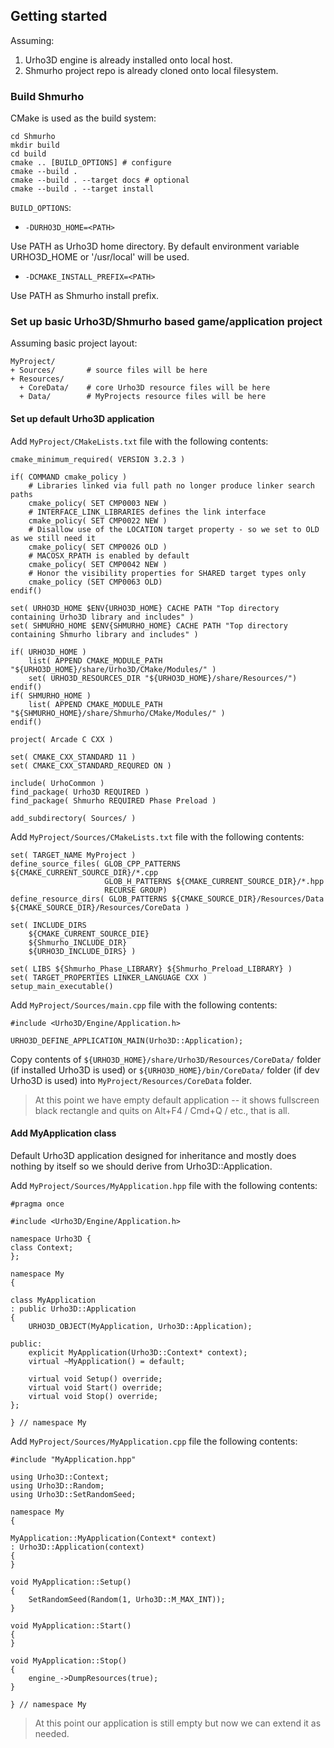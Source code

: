 ## Getting started

Assuming:
1. Urho3D engine is already installed onto local host.
2. Shmurho project repo is already cloned onto local filesystem.

### Build Shmurho

CMake is used as the build system:

    cd Shmurho
    mkdir build
    cd build
    cmake .. [BUILD_OPTIONS] # configure
    cmake --build .
    cmake --build . --target docs # optional
    cmake --build . --target install

`BUILD_OPTIONS`: 
* `-DURHO3D_HOME=<PATH>`

 Use PATH as Urho3D home directory. By default environment variable URHO3D_HOME
or '/usr/local' will be used.

* `-DCMAKE_INSTALL_PREFIX=<PATH>`

 Use PATH as Shmurho install prefix.


### Set up basic Urho3D/Shmurho based game/application project

Assuming basic project layout:

    MyProject/
    + Sources/       # source files will be here
    + Resources/
      + CoreData/    # core Urho3D resource files will be here
      + Data/        # MyProjects resource files will be here

#### Set up default Urho3D application

Add `MyProject/CMakeLists.txt` file with the following contents:

    cmake_minimum_required( VERSION 3.2.3 )
    
    if( COMMAND cmake_policy )
        # Libraries linked via full path no longer produce linker search paths
        cmake_policy( SET CMP0003 NEW )
        # INTERFACE_LINK_LIBRARIES defines the link interface
        cmake_policy( SET CMP0022 NEW )
        # Disallow use of the LOCATION target property - so we set to OLD as we still need it
        cmake_policy( SET CMP0026 OLD )
        # MACOSX_RPATH is enabled by default
        cmake_policy( SET CMP0042 NEW )
        # Honor the visibility properties for SHARED target types only
        cmake_policy (SET CMP0063 OLD)
    endif()
    
    set( URHO3D_HOME $ENV{URHO3D_HOME} CACHE PATH "Top directory containing Urho3D library and includes" )
    set( SHMURHO_HOME $ENV{SHMURHO_HOME} CACHE PATH "Top directory containing Shmurho library and includes" )
    
    if( URHO3D_HOME )
        list( APPEND CMAKE_MODULE_PATH "${URHO3D_HOME}/share/Urho3D/CMake/Modules/" )
        set( URHO3D_RESOURCES_DIR "${URHO3D_HOME}/share/Resources/")
    endif()
    if( SHMURHO_HOME )
        list( APPEND CMAKE_MODULE_PATH "${SHMURHO_HOME}/share/Shmurho/CMake/Modules/" )
    endif()
    
    project( Arcade C CXX )
    
    set( CMAKE_CXX_STANDARD 11 )
    set( CMAKE_CXX_STANDARD_REQURED ON )
    
    include( UrhoCommon )
    find_package( Urho3D REQUIRED )
    find_package( Shmurho REQUIRED Phase Preload )
    
    add_subdirectory( Sources/ )

Add `MyProject/Sources/CMakeLists.txt` file with the following contents:

    set( TARGET_NAME MyProject )
    define_source_files( GLOB_CPP_PATTERNS ${CMAKE_CURRENT_SOURCE_DIR}/*.cpp
                         GLOB_H_PATTERNS ${CMAKE_CURRENT_SOURCE_DIR}/*.hpp
                         RECURSE GROUP)
    define_resource_dirs( GLOB_PATTERNS ${CMAKE_SOURCE_DIR}/Resources/Data ${CMAKE_SOURCE_DIR}/Resources/CoreData )
    
    set( INCLUDE_DIRS
        ${CMAKE_CURRENT_SOURCE_DIE}
        ${Shmurho_INCLUDE_DIR}
        ${URHO3D_INCLUDE_DIRS} )
    
    set( LIBS ${Shmurho_Phase_LIBRARY} ${Shmurho_Preload_LIBRARY} )
    set( TARGET_PROPERTIES LINKER_LANGUAGE CXX )
    setup_main_executable()

Add `MyProject/Sources/main.cpp` file with the following contents:

    #include <Urho3D/Engine/Application.h>
    
    URHO3D_DEFINE_APPLICATION_MAIN(Urho3D::Application);

Copy contents of `${URHO3D_HOME}/share/Urho3D/Resources/CoreData/` folder (if installed Urho3D is used) or
`${URHO3D_HOME}/bin/CoreData/` folder (if dev Urho3D is used) into `MyProject/Resources/CoreData` folder.

> At this point we have empty default application -- it shows fullscreen black rectangle and quits on
> Alt+F4 / Cmd+Q / etc., that is all.

#### Add MyApplication class

Default Urho3D application designed for inheritance and mostly does nothing by itself so we should derive from
Urho3D::Application.

Add `MyProject/Sources/MyApplication.hpp` file with the following contents:

    #pragma once
    
    #include <Urho3D/Engine/Application.h>
    
    namespace Urho3D {
    class Context;
    };
    
    namespace My
    {
    
    class MyApplication
    : public Urho3D::Application
    {
        URHO3D_OBJECT(MyApplication, Urho3D::Application);
    
    public:
        explicit MyApplication(Urho3D::Context* context);
        virtual ~MyApplication() = default;
    
        virtual void Setup() override;
        virtual void Start() override;
        virtual void Stop() override;
    };
    
    } // namespace My

Add `MyProject/Sources/MyApplication.cpp` file the following contents:

    #include "MyApplication.hpp"
    
    using Urho3D::Context;
    using Urho3D::Random;
    using Urho3D::SetRandomSeed;
    
    namespace My
    {
    
    MyApplication::MyApplication(Context* context)
    : Urho3D::Application(context)
    {
    }
    
    void MyApplication::Setup()
    {
        SetRandomSeed(Random(1, Urho3D::M_MAX_INT));
    }
    
    void MyApplication::Start()
    {
    }
    
    void MyApplication::Stop()
    {
        engine_->DumpResources(true);
    }
    
    } // namespace My

> At this point our application is still empty but now we can extend it as needed.
